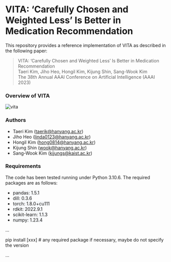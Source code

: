 # VITA: ‘Carefully Chosen and Weighted Less’ Is Better in Medication Recommendation
This repository provides a reference implementation of VITA as described in the following paper:
> VITA: ‘Carefully Chosen and Weighted Less’ Is Better in Medication Recommendation  
> Taeri Kim, Jiho Heo, Hongil Kim, Kijung Shin, Sang-Wook Kim  
> The 38th Annual AAAI Conference on Artificial Intelligence (AAAI 2023)

### Overview of VITA
![vita](https://github.com/jhheo0123/VITA/assets/103116459/485911c3-7528-4ab5-b27e-67c5cfefe6ee)

### Authors
* Taeri Kim (taerik@hanyang.ac.kr)
* Jiho Heo (linda0123@hanyang.ac.kr)
* Hongil Kim (hong0814@hanyang.ac.kr)
* Kijung Shin (wook@hanyang.ac.kr)
* Sang-Wook Kim (kijungs@kaist.ac.kr)

### Requirements
The code has been tested running under Python 3.10.6. The required packages are as follows:
* <span style='background-color:#f6f8fa'>pandas: 1.5.1</span>
* <span style='background-color:#f6f8fa'>dill: 0.3.6</span>
* <span style='background-color:#f6f8fa'>torch: 1.8.0+cu111</span>
* <span style='background-color:#f6f8fa'>rdkit: 2022.9.1</span>
* <span style='background-color:#f6f8fa'>scikit-learn: 1.1.3</span>
* <span style='background-color:#f6f8fa'>numpy: 1.23.4</span>

...

pip install [xxx] # any required package if necessary, maybe do not specify the version

...
